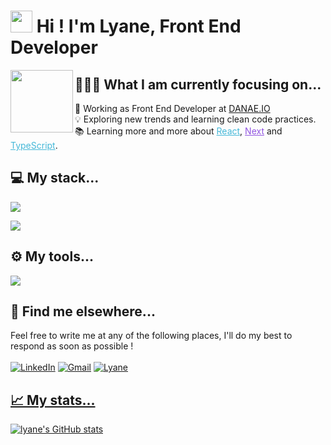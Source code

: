# <img src="https://cdn.jsdelivr.net/gh/Th3Wall/assets-cdn/PersonalGithubReadme/HandGreet.gif" width="35px" />&nbsp;<b>Hi ! I'm Lyane, Front End Developer</b>

<img src="https://user-images.githubusercontent.com/74155949/145909583-ee28c3bd-2f9f-4605-8ece-9abc06f47152.png"
    width=100px align=left />
## 👨🏻‍💻 What I am currently focusing on...
🚀 Working as Front End Developer at <a href="https://danae.io/" target="blank">DANAE.IO</a><br/>
💡 Exploring new trends and learning clean code practices.<br/>
📚 Learning more and more about <a style="color:#45b8d8" href="https://reactjs.org/" target="blank">React</a>, <a style="color:#9155E1" href="https://nextjs.org/" target="blank">Next</a> and <a style="color:#45b8d8" href="https://www.typescriptlang.org/" target="blank">TypeScript</a>.

## 💻 My stack...

<p align="left">
  <a href="https://skillicons.dev">
    <img src="https://skillicons.dev/icons?i=js,ts,react,next,swift" />
  </a>
</p>
<p align="left">
  <a href="https://skillicons.dev">
    <img src="https://skillicons.dev/icons?i=sass,tailwind,materialui,firebase,postgres," />
  </a>
</p>


## ⚙️ My tools...

<p align="left">
  <a href="https://skillicons.dev">
    <img src="https://skillicons.dev/icons?i=git,figma,jest,blender" />
  </a>
</p>



## 💬 Find me elsewhere...
Feel free to write me at any of the following places, I'll do my best to respond as soon as possible !<br/><br/>
<a href="https://www.linkedin.com/in/lyanelamara/" target="_blank"><img alt="LinkedIn" src="https://img.shields.io/badge/-Linkedin-%230077B5.svg?&style=for-the-badge&logo=linkedin&logoColor=white" /></a>
<a href="mailto:hey@lyane.dev" target="_blank"><img alt="Gmail" src="https://img.shields.io/badge/-Gmail-white?style=for-the-badge&logo=gmail&logoColor=#BB001B" /></a>
<a href="https://www.lyane.dev" target="_blank"><img alt="Lyane" src="https://img.shields.io/badge/-PortFolio-white?&style=for-the-badge&logo=google&logoColor=black" />
    
## 📈 My stats...

[![lyane's GitHub stats](https://github-readme-stats.vercel.app/api?username=lyanedev&show_icons=true&theme=radical)](https://github.com/lyanedev/github-readme-stats)

